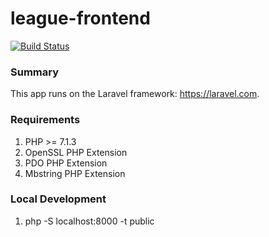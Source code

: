 league-frontend
===============
[![Build Status](https://travis-ci.org/samtny/league-frontend.svg?branch=master)](https://travis-ci.org/samtny/league-frontend)

### Summary

This app runs on the Laravel framework: https://laravel.com.

### Requirements

1. PHP >= 7.1.3
1. OpenSSL PHP Extension
1. PDO PHP Extension
1. Mbstring PHP Extension

### Local Development

1. php -S localhost:8000 -t public
